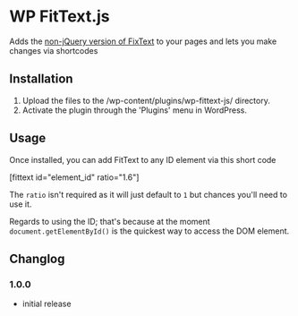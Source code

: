 WP FitText.js
===============================================================================

Adds the [non-jQuery version of FixText](https://github.com/adactio/FitText.js)
to your pages and lets you make changes via shortcodes


Installation
-------------------------------------------------------------------------------

1. Upload the files to the /wp-content/plugins/wp-fittext-js/ directory.
2. Activate the plugin through the 'Plugins' menu in WordPress.


Usage
-------------------------------------------------------------------------------

Once installed, you can add FitText to any ID element via this short code

[fittext id="element_id" ratio="1.6"]

The `ratio` isn't required as it will just default to `1` but chances you'll
need to use it.

Regards to using the ID; that's because at the moment
`document.getElementById()` is the quickest way to access the DOM element.



Changlog
-------------------------------------------------------------------------------

### 1.0.0

- initial release

